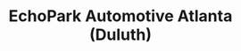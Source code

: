 ---
title: "EchoPark Automotive Atlanta (Duluth)"
url: /duluth/echopark-automotive-atlanta-duluth/
shop: Autohaus
---